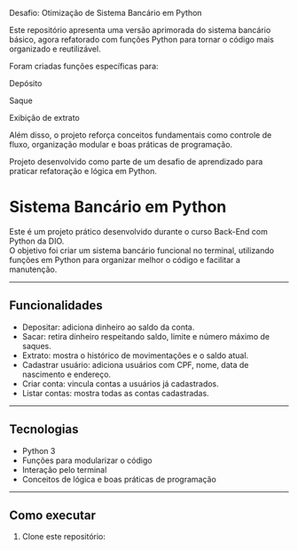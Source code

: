 Desafio: Otimização de Sistema Bancário em Python

Este repositório apresenta uma versão aprimorada do sistema bancário básico, agora refatorado com funções Python para tornar o código mais organizado e reutilizável.

Foram criadas funções específicas para:

Depósito

Saque

Exibição de extrato

Além disso, o projeto reforça conceitos fundamentais como controle de fluxo, organização modular e boas práticas de programação.

Projeto desenvolvido como parte de um desafio de aprendizado para praticar refatoração e lógica em Python.


# Sistema Bancário em Python

Este é um projeto prático desenvolvido durante o curso Back-End com Python da DIO.  
O objetivo foi criar um sistema bancário funcional no terminal, utilizando funções em Python para organizar melhor o código e facilitar a manutenção.

---

## Funcionalidades

- Depositar: adiciona dinheiro ao saldo da conta.  
- Sacar: retira dinheiro respeitando saldo, limite e número máximo de saques.  
- Extrato: mostra o histórico de movimentações e o saldo atual.  
- Cadastrar usuário: adiciona usuários com CPF, nome, data de nascimento e endereço.  
- Criar conta: vincula contas a usuários já cadastrados.  
- Listar contas: mostra todas as contas cadastradas.

---

## Tecnologias

- Python 3  
- Funções para modularizar o código  
- Interação pelo terminal  
- Conceitos de lógica e boas práticas de programação

---

## Como executar

1. Clone este repositório:  
